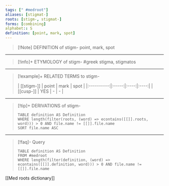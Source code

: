 ```yaml
---
tags: [" #medroot"]
aliases: [stigmat-]
roots: [stigm-, stigmat-]
forms: [combining]
alphabet:: S
definition: [point, mark, spot]
---
```

>[!Note] DEFINITION of stigm-
>point, mark, spot
_____
>[!info]+ ETYMOLOGY of stigm-
>#greek stigma, stigmatos
_____
>[!example]+ RELATED TERMS to stigm-
>
>| [[stigm-]] | point | mark | spot |
|:----------:|:-----:|:----:|:----:|
| [[cusp-]]  |  YES  |  -   | -     |
_____
>[!tip]+ DERIVATIONS of stigm-
>```dataview
>TABLE definition AS Definition 
>WHERE length(filter(roots, (word) => econtains([[]].roots, word))) > 0 AND file.name != [[]].file.name
>SORT file.name ASC
>```
___
>[!faq]- Query
>```dataview
>TABLE definition AS Definition
>FROM #medroot
>WHERE length(filter(definition, (word) => econtains([[]].definition, word))) > 0 AND file.name != [[]].file.name
>```

[[Med roots dictionary]]